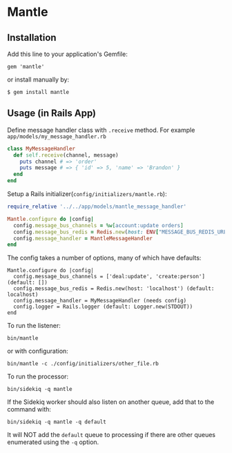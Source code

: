# Mantle

## Installation

Add this line to your application's Gemfile:

    gem 'mantle'

or install manually by:

    $ gem install mantle


## Usage (in Rails App)


Define message handler class with `.receive` method. For example `app/models/my_message_handler.rb`

```Ruby
class MyMessageHandler
  def self.receive(channel, message)
    puts channel # => 'order'
    puts message # => { 'id' => 5, 'name' => 'Brandon' }
  end
end
```

Setup a Rails initializer(`config/initializers/mantle.rb`):


```Ruby
require_relative '../../app/models/mantle_message_handler'

Mantle.configure do |config|
  config.message_bus_channels = %w[account:update orders]
  config.message_bus_redis = Redis.new(host: ENV["MESSAGE_BUS_REDIS_URL"] || 'localhost')
  config.message_handler = MantleMessageHandler
end
```

The config takes a number of options, many of which have defaults:

```
Mantle.configure do |config|
  config.message_bus_channels = ['deal:update', 'create:person'] (default: [])
  config.message_bus_redis = Redis.new(host: 'localhost') (default: localhost)
  config.message_handler = MyMessageHandler (needs config)
  config.logger = Rails.logger (default: Logger.new(STDOUT))
end
```

To run the listener:

```
bin/mantle
```

or with configuration:

```
bin/mantle -c ./config/initializers/other_file.rb
```

To run the processor:

```
bin/sidekiq -q mantle
```

If the Sidekiq worker should also listen on another queue, add that to the
command with:

```
bin/sidekiq -q mantle -q default
```

It will NOT add the `default` queue to processing if there are other queues
enumerated using the `-q` option.
